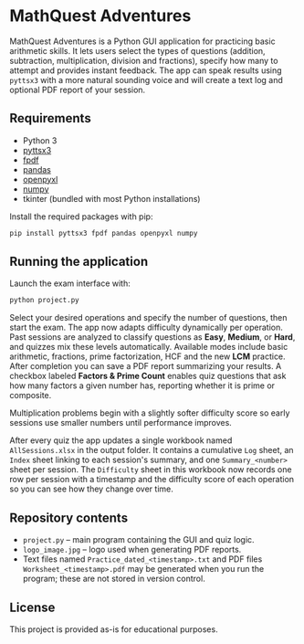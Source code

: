 # MathQuest Adventures

MathQuest Adventures is a Python GUI application for practicing basic arithmetic skills. It lets users select the types of questions (addition, subtraction, multiplication, division and fractions), specify how many to attempt and provides instant feedback. The app can speak results using `pyttsx3` with a more natural sounding voice and will create a text log and optional PDF report of your session.

## Requirements
- Python 3
- [pyttsx3](https://pypi.org/project/pyttsx3/)
- [fpdf](https://pypi.org/project/fpdf/)
- [pandas](https://pypi.org/project/pandas/)
- [openpyxl](https://pypi.org/project/openpyxl/)
- [numpy](https://pypi.org/project/numpy/)
- tkinter (bundled with most Python installations)

Install the required packages with pip:

```bash
pip install pyttsx3 fpdf pandas openpyxl numpy
```

## Running the application
Launch the exam interface with:

```bash
python project.py
```

Select your desired operations and specify the number of questions, then start the exam. The app now adapts difficulty dynamically per operation. Past sessions are analyzed to classify questions as **Easy**, **Medium**, or **Hard**, and quizzes mix these levels automatically. Available modes include basic arithmetic, fractions, prime factorization, HCF and the new **LCM** practice. After completion you can save a PDF report summarizing your results. A checkbox labeled **Factors & Prime Count** enables quiz questions that ask how many factors a given number has, reporting whether it is prime or composite.

Multiplication problems begin with a slightly softer difficulty score so early sessions use smaller numbers until performance improves.

After every quiz the app updates a single workbook named `AllSessions.xlsx` in the output folder. It contains a cumulative `Log` sheet, an `Index` sheet linking to each session's summary, and one `Summary_<number>` sheet per session.
The `Difficulty` sheet in this workbook now records one row per session with a timestamp and the difficulty score of each operation so you can see how they change over time.

## Repository contents
- `project.py` – main program containing the GUI and quiz logic.
- `logo_image.jpg` – logo used when generating PDF reports.
- Text files named `Practice_dated_<timestamp>.txt` and PDF files `Worksheet_<timestamp>.pdf` may be generated when you run the program; these are not stored in version control.

## License
This project is provided as-is for educational purposes.
